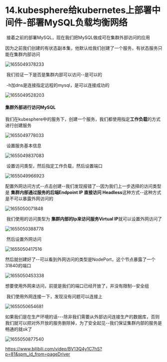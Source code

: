 # 14.kubesphere给kubernetes上部署中间件-部署MySQL负载均衡网络



​		接着之前的部署MySQL，现在我们把MySQL做成可在集群外部访问的应用



​		因为之前我们创建的有状态副本集，他默认给我们创建了一个服务，有状态服务只能在集群内部访问

![1655049378233](../../.vuepress/public/images/1655049378233.png)



​	我们验证一下是否是集群内部可以访问--是可以的

​		-h加dns是连接指定远程的mysql，是可以连接成功的

![1655049528203](../../.vuepress/public/images/1655049528203.png)







#### 集群外部进行访问MySQL

​	我们在kubesphere中的服务下，创建一个服务，我们都使用指定**工作负载**的方式进行创建服务

![1655049778033](../../.vuepress/public/images/1655049778033.png)



​		设置服务基本信息

![1655049837083](../../.vuepress/public/images/1655049837083.png)



​	设置访问类型，然后指定工作负载，然后设置端口

![1655049966923](../../.vuepress/public/images/1655049966923.png)





​	配置外网访问方式--点击创建--我们发现报错了--因为我们上一步选择的访问类型是 **集群内部通过服务的后端Endpoint IP 直接访问 Headless**这种方式--这种方式是不可以暴露外网访问的

![1655050071848](../../.vuepress/public/images/1655050071848.png)





​		我们使用的访问类型为 **集群内部的Ip来访问服务Virtual IP**就可以设置外网访问了

![1655050388778](../../.vuepress/public/images/1655050388778.png)



​		然后设置外网访问

![1655050417516](../../.vuepress/public/images/1655050417516.png)



​		然后就创建好了--可以看到外网访问的类型是NodePort，这个节点暴露了一个31840的端口

![1655050453338](../../.vuepress/public/images/1655050453338.png)



​		想要使用外网来访问，前提是我们的端口已经开放了，并没有限制--安全组



​	我们使用外网连接一下，发现没有问题可以连接上

![1655050654681](../../.vuepress/public/images/1655050654681.png)





​		如果我们是在生产环境的话---除非我们需要从外部访问连接生产的数据库，否则我们就可以把对外开放的服务删除掉，为了安全起见--我们保证集群内部的服务是畅通的就ok了

![1655050877540](../../.vuepress/public/images/1655050877540.png)









https://www.bilibili.com/video/BV13Q4y1C7hS?p=81&spm_id_from=pageDriver